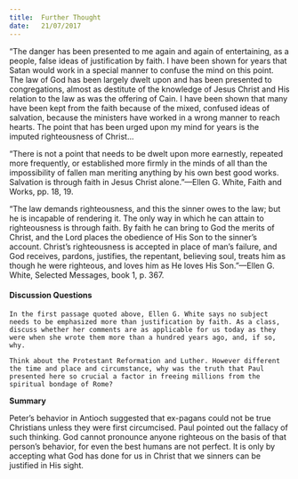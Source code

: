```yaml
---
title:  Further Thought
date:   21/07/2017
---
```


“The danger has been presented to me again and again of entertaining, as a people, false ideas of justification by faith. I have been shown for years that Satan would work in a special manner to confuse the mind on this point. The law of God has been largely dwelt upon and has been presented to congregations, almost as destitute of the knowledge of Jesus Christ and His relation to the law as was the offering of Cain. I have been shown that many have been kept from the faith because of the mixed, confused ideas of salvation, because the ministers have worked in a wrong manner to reach hearts. The point that has been urged upon my mind for years is the imputed righteousness of Christ...

“There is not a point that needs to be dwelt upon more earnestly, repeated more frequently, or established more firmly in the minds of all than the impossibility of fallen man meriting anything by his own best good works. Salvation is through faith in Jesus Christ alone.”—Ellen G. White, Faith and Works, pp. 18, 19.

“The law demands righteousness, and this the sinner owes to the law; but he is incapable of rendering it. The only way in which he can attain to righteousness is through faith. By faith he can bring to God the merits of Christ, and the Lord places the obedience of His Son to the sinner’s account. Christ’s righteousness is accepted in place of man’s failure, and God receives, pardons, justifies, the repentant, believing soul, treats him as though he were righteous, and loves him as He loves His Son.”—Ellen G. White, Selected Messages, book 1, p. 367.

#### Discussion Questions

`In the first passage quoted above, Ellen G. White says no subject needs to be emphasized more than justification by faith. As a class, discuss whether her comments are as applicable for us today as they were when she wrote them more than a hundred years ago, and, if so, why.`

`Think about the Protestant Reformation and Luther. However different the time and place and circumstance, why was the truth that Paul presented here so crucial a factor in freeing millions from the spiritual bondage of Rome?`

**Summary**

Peter’s behavior in Antioch suggested that ex-pagans could not be true Christians unless they were first circumcised. Paul pointed out the fallacy of such thinking. God cannot pronounce anyone righteous on the basis of that person’s behavior, for even the best humans are not perfect. It is only by accepting what God has done for us in Christ that we sinners can be justified in His sight.
